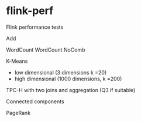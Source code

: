 flink-perf
==========

Flink performance tests

Add

WordCount
WordCount NoComb

K-Means
- low dimensional (3 dimensions k =20)
- high dimensional (1000 dimensions, k =200)

TPC-H with two joins and aggregation (Q3 if suitable)

Connected components

PageRank
